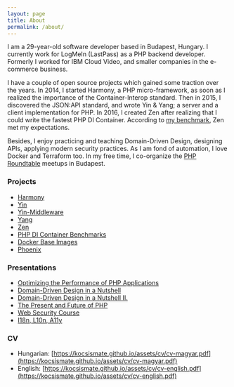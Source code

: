 ```yaml
---
layout: page
title: About
permalink: /about/
---
```


I am a 29-year-old software developer based in Budapest, Hungary. I currently work for LogMeIn (LastPass) as a PHP backend developer.
Formerly I worked for IBM Cloud Video, and smaller companies in the e-commerce business.

I have a couple of open source projects which gained some traction over the years. In 2014, I started Harmony,
a PHP micro-framework, as soon as I realized the importance of the Container-Interop standard. Then in 2015, I discovered
the JSON:API standard, and wrote Yin & Yang; a server and a client implementation for PHP. In 2016, I created Zen after
realizing that I could write the fastest PHP DI Container. According to [my benchmark](https://kocsismate.github.io/php/2017/01/20/benchmark-for-some-popular-di-containers/),
Zen met my expectations.

Besides, I enjoy practicing and teaching Domain-Driven Design, designing APIs, applying modern security practices.
As I am fond of automation, I love Docker and Terraform too. In my free time, I co-organize the
[PHP Roundtable](https://www.meetup.com/preview/PHP-Roundtable-Budapest) meetups in Budapest.

### Projects

- [Harmony](https://github.com/woohoolabs/harmony)
- [Yin](https://github.com/woohoolabs/yin)
- [Yin-Middleware](https://github.com/woohoolabs/yin-middleware)
- [Yang](https://github.com/woohoolabs/yang)
- [Zen](https://github.com/woohoolabs/zen)
- [PHP DI Container Benchmarks](https://github.com/kocsismate/php-di-container-benchmarks)
- [Docker Base Images](https://github.com/woohoolabs/docker-base)
- [Phoenix](https://github.com/woohoolabs/phoenix)

### Presentations

- [Optimizing the Performance of PHP Applications](https://slides.com/kocsismate/php-performance/)
- [Domain-Driven Design in a Nutshell](https://slides.com/kocsismate/ddd-1/)
- [Domain-Driven Design in a Nutshell II.](https://slides.com/kocsismate/ddd-2/)
- [The Present and Future of PHP](https://slides.com/kocsismate/present-future-of-php/)
- [Web Security Course](https://slides.com/kocsismate/websec-1/)
- [I18n, L10n, A11y](https://slides.com/kocsismate/i18n/)

### CV

- Hungarian: [https://kocsismate.github.io/assets/cv/cv-magyar.pdf](https://kocsismate.github.io/assets/cv/cv-magyar.pdf)
- English: [https://kocsismate.github.io/assets/cv/cv-english.pdf](https://kocsismate.github.io/assets/cv/cv-english.pdf)
